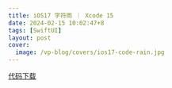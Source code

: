 ```yaml
---
title: iOS17 字符雨 ｜ Xcode 15
date: 2024-02-15 10:02:47+8
tags: [SwiftUI]
layout: post
cover:
  image: /vp-blog/covers/ios17-code-rain.jpg
---
```



<script setup>
import CodeSandbox from '@/components/InDoc/CodeSandbox.vue'
</script>

<CodeSandbox src="https://player.bilibili.com/player.html?aid=1350267799&bvid=BV1jB421r7H4&cid=1434921805&p=1"></CodeSandbox>

[代码下载](https://github.com/shenxiang11/CodeRain)
